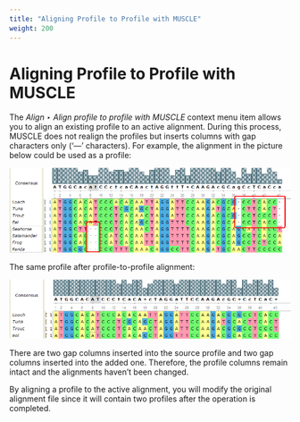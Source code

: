 ```yaml
---
title: "Aligning Profile to Profile with MUSCLE"
weight: 200
---
```



# Aligning Profile to Profile with MUSCLE

The _Align ‣ Align profile to profile with MUSCLE_ context menu item allows you to align an existing profile to an active alignment. During this process, MUSCLE does not realign the profiles but inserts columns with gap characters only (‘—’ characters). For example, the alignment in the picture below could be used as a profile:


![](/images/65930836/65930837.png)

The same profile after profile-to-profile alignment:


![](/images/65930836/65930838.png)

There are two gap columns inserted into the source profile and two gap columns inserted into the added one. Therefore, the profile columns remain intact and the alignments haven’t been changed.

By aligning a profile to the active alignment, you will modify the original alignment file since it will contain two profiles after the operation is completed.